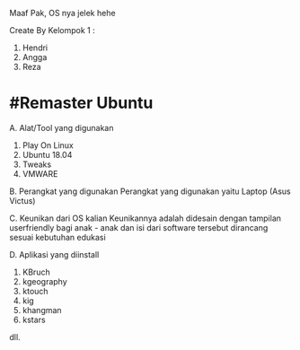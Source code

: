 Maaf Pak, OS nya jelek hehe

Create By Kelompok 1 :
1. Hendri
2. Angga
3. Reza

<h1>#Remaster Ubuntu</h1>

A. Alat/Tool yang digunakan
1.	Play On Linux
2.	Ubuntu 18.04
3.	Tweaks
4.	VMWARE

B.	Perangkat yang digunakan
Perangkat yang digunakan yaitu Laptop (Asus Victus)

C.	Keunikan dari OS kalian
Keunikannya adalah didesain dengan tampilan userfriendly bagi anak - anak dan isi dari software tersebut dirancang sesuai kebutuhan edukasi

D.	Aplikasi yang diinstall
1.	 KBruch
2.	kgeography
3.	ktouch
4.	kig
5.	khangman
6.	kstars

dll.
